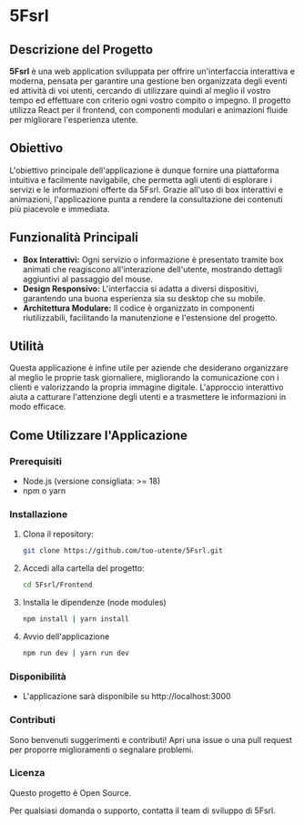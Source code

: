 # 5Fsrl

## Descrizione del Progetto

**5Fsrl** è una web application sviluppata per offrire un'interfaccia interattiva e moderna, pensata per garantire una gestione ben organizzata 
degli eventi ed attività di voi utenti, cercando di utilizzare quindi al meglio il vostro tempo ed effettuare con criterio ogni vostro compito o impegno. Il progetto utilizza React per il frontend, con componenti modulari e animazioni fluide per migliorare l'esperienza utente.

## Obiettivo

L'obiettivo principale dell'applicazione è dunque fornire una piattaforma intuitiva e facilmente navigabile, che permetta agli utenti di esplorare i servizi e le informazioni offerte da 5Fsrl. Grazie all'uso di box interattivi e animazioni, l'applicazione punta a rendere la consultazione dei contenuti più piacevole e immediata.

## Funzionalità Principali

- **Box Interattivi:** Ogni servizio o informazione è presentato tramite box animati che reagiscono all'interazione dell'utente, mostrando dettagli aggiuntivi al passaggio del mouse.
- **Design Responsivo:** L'interfaccia si adatta a diversi dispositivi, garantendo una buona esperienza sia su desktop che su mobile.
- **Architettura Modulare:** Il codice è organizzato in componenti riutilizzabili, facilitando la manutenzione e l'estensione del progetto.

## Utilità

Questa applicazione è infine utile per aziende che desiderano organizzare al meglio le proprie task giornaliere, migliorando la comunicazione con i clienti e valorizzando la propria immagine digitale. L'approccio interattivo aiuta a catturare l'attenzione degli utenti e a trasmettere le informazioni in modo efficace.

## Come Utilizzare l'Applicazione

### Prerequisiti

- Node.js (versione consigliata: >= 18)
- npm o yarn

### Installazione

1. Clona il repository:
   ```sh
   git clone https://github.com/tuo-utente/5Fsrl.git

2. Accedi alla cartella del progetto:
    ```sh
    cd 5Fsrl/Frontend

3. Installa le dipendenze (node modules)
    ```sh
    npm install | yarn install

4. Avvio dell'applicazione
    ```sh
    npm run dev | yarn run dev

### Disponibilità

- L'applicazione sarà disponibile su 
    http://localhost:3000 

### Contributi
Sono benvenuti suggerimenti e contributi! Apri una issue o una pull request per proporre miglioramenti o segnalare problemi.

### Licenza
Questo progetto è Open Source.

Per qualsiasi domanda o supporto, contatta il team di sviluppo di 5Fsrl.